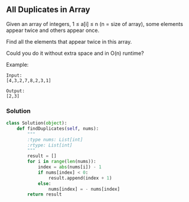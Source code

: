 ## All Duplicates in Array

Given an array of integers, 1 ≤ a[i] ≤ n (n = size of array), some elements appear twice and others appear once.

Find all the elements that appear twice in this array.

Could you do it without extra space and in O(n) runtime?

Example:
```
Input:
[4,3,2,7,8,2,3,1]

Output:
[2,3]
```

### Solution

```python
class Solution(object):
    def findDuplicates(self, nums):
        """
        :type nums: List[int]
        :rtype: List[int]
        """
        result = []
        for i in range(len(nums)):
            index = abs(nums[i]) - 1
            if nums[index] < 0:
                result.append(index + 1)
            else:
                nums[index] = - nums[index]
        return result
```
